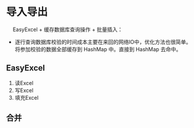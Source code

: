 


# 导入导出  

<!-- 
 100000 行级别数据的 Excel 导入优化之路 
 https://mp.weixin.qq.com/s/Y1feFfn8VeZsxXw65NYoWQ
-->

&emsp; EasyExcel + 缓存数据库查询操作 + 批量插入：  

* 逐行查询数据库校验的时间成本主要在来回的网络IO中，优化方法也很简单。将参加校验的数据全部缓存到 HashMap 中。直接到 HashMap 去命中。    


## EasyExcel  
<!-- 
https://easyexcel.opensource.alibaba.com/docs/current/
-->
1. 读Excel   
2. 写Excel  
3. 填充Excel  

## 合并  
<!-- 

https://blog.csdn.net/tang_sy/article/details/124018099
https://news.68idc.cn/makewebs/qitaasks/20220611812229.html
http://www.bubuko.com/infodetail-3613922.html?cf_chl_jschl_tk=3e4633a1a7393b9add9b809609dc1b065902757a-1620785914-0-AetcD7IGJN3edlQCOR_qMh22GK4KhXnfMUkxGx4PvHgc331sqg7iiwI03_oHwrXVwL3YSjhyq0TYiPN0ojJ8RI6fgO9oFR350ZjMuxrcebr59hS_T8nCGwhLGvRf2Mp7alobIIclge8Yyj6POQO_XE2yW6G6t6c7nOTmhSDkchrbn0Ok6BjmtSh4DPndJBpshjmF6xGiPtw6iOC_IUgTM2YQtEvMyVwckrUkjSdVWa4x9WlqzjFSxHAbSHBbuxuSDEIErtZABHy0uOL6FUeaWe5BFgDRI-0m9b7yzp0TJXi8yMuXj235qltBHra_CawI66qSTmP22wb8Var92FiOuonfonrAogun1dNakrbcHxm5akGSzAVnXJP7295lz5NtHjr3PzGTOGS_q8VRuERAXJ8
https://blog.csdn.net/qq_34789780/article/details/108620767
https://blog.csdn.net/u012143730/article/details/111035167
-->